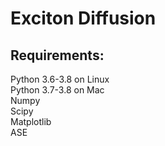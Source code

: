 # Exciton Diffusion

## Requirements:
<p>
Python 3.6-3.8 on Linux <br>
Python 3.7-3.8 on Mac <br>
Numpy <br>
Scipy <br>
Matplotlib <br> 
ASE
</p>
